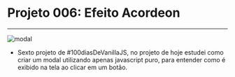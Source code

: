 # Projeto 006: Efeito Acordeon

---

![modal](https://user-images.githubusercontent.com/39461509/128586360-c462c703-ea32-40f5-9c33-1834d48871d8.gif)

- Sexto projeto de #100diasDeVanillaJS, no projeto de hoje estudei como criar um modal utilizando apenas javascript puro, para entender como é exibido na tela ao clicar em um botão.